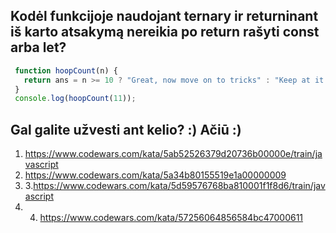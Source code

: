 ## Kodėl funkcijoje naudojant ternary ir returninant iš karto atsakymą nereikia po return rašyti const arba let?
```js
 function hoopCount(n) {
   return ans = n >= 10 ? "Great, now move on to tricks" : "Keep at it until you get it";
 }
 console.log(hoopCount(11));
```



 ## Gal galite užvesti ant kelio? :) Ačiū :)
 1. https://www.codewars.com/kata/5ab52526379d20736b00000e/train/javascript
2. https://www.codewars.com/kata/5a34b80155519e1a00000009
3. 3.https://www.codewars.com/kata/5d59576768ba810001f1f8d6/train/javascript
4. 4. https://www.codewars.com/kata/57256064856584bc47000611
   
